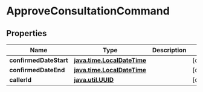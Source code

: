 
# ApproveConsultationCommand

## Properties
Name | Type | Description | Notes
------------ | ------------- | ------------- | -------------
**confirmedDateStart** | [**java.time.LocalDateTime**](java.time.OffsetDateTime.md) |  |  [optional]
**confirmedDateEnd** | [**java.time.LocalDateTime**](java.time.OffsetDateTime.md) |  |  [optional]
**callerId** | [**java.util.UUID**](java.util.UUID.md) |  |  [optional]



